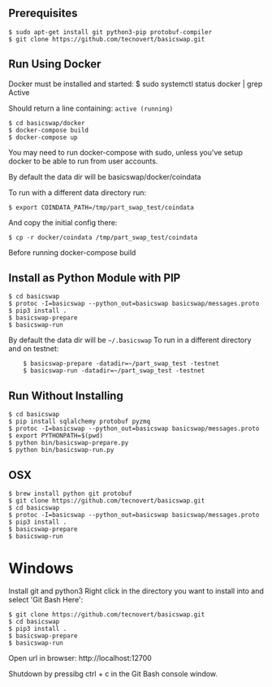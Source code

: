 
## Prerequisites

    $ sudo apt-get install git python3-pip protobuf-compiler
    $ git clone https://github.com/tecnovert/basicswap.git


## Run Using Docker

Docker must be installed and started:
    $ sudo systemctl status docker | grep Active

Should return a line containing:
`active (running)`

    $ cd basicswap/docker
    $ docker-compose build
    $ docker-compose up

You may need to run docker-compose with sudo, unless you've setup docker
to be able to run from user accounts.


By default the data dir will be basicswap/docker/coindata

To run with a different data directory run:

    $ export COINDATA_PATH=/tmp/part_swap_test/coindata

And copy the initial config there:

    $ cp -r docker/coindata /tmp/part_swap_test/coindata

Before running docker-compose build


## Install as Python Module with PIP

    $ cd basicswap
    $ protoc -I=basicswap --python_out=basicswap basicswap/messages.proto
    $ pip3 install .
    $ basicswap-prepare
    $ basicswap-run


By default the data dir will be `~/.basicswap`
To run in a different directory and on testnet:
```
    $ basicswap-prepare -datadir=~/part_swap_test -testnet
    $ basicswap-run -datadir=~/part_swap_test -testnet
```


## Run Without Installing

    $ cd basicswap
    $ pip install sqlalchemy protobuf pyzmq
    $ protoc -I=basicswap --python_out=basicswap basicswap/messages.proto
    $ export PYTHONPATH=$(pwd)
    $ python bin/basicswap-prepare.py
    $ python bin/basicswap-run.py


## OSX

    $ brew install python git protobuf
    $ git clone https://github.com/tecnovert/basicswap.git
    $ cd basicswap
    $ protoc -I=basicswap --python_out=basicswap basicswap/messages.proto
    $ pip3 install .
    $ basicswap-prepare
    $ basicswap-run


# Windows

Install git and python3
Right click in the directory you want to install into and select 'Git Bash Here':

    $ git clone https://github.com/tecnovert/basicswap.git
    $ cd basicswap
    $ pip3 install .
    $ basicswap-prepare
    $ basicswap-run

Open url in browser:
http://localhost:12700

Shutdown by pressibg ctrl + c in the Git Bash console window.
